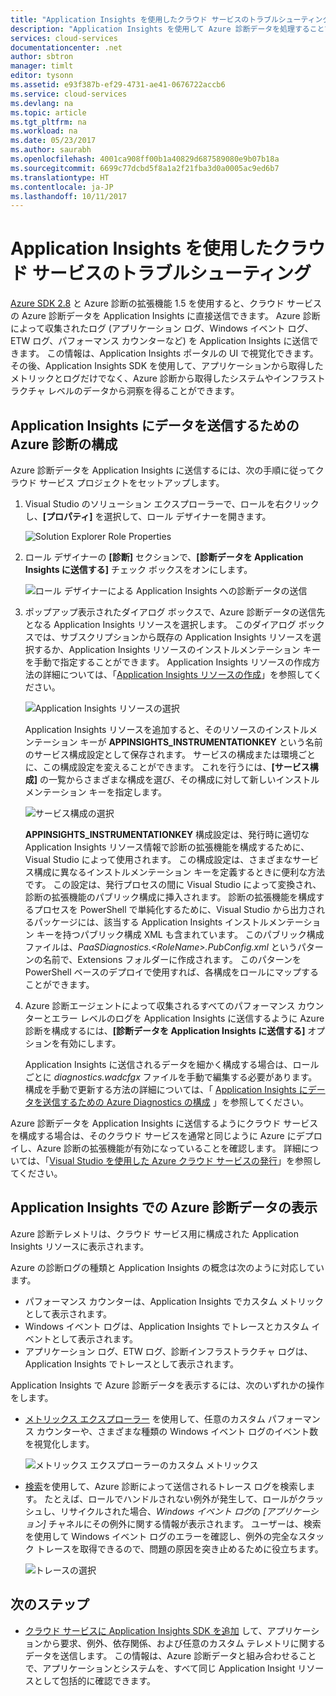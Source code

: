 ```yaml
---
title: "Application Insights を使用したクラウド サービスのトラブルシューティング | Microsoft Docs"
description: "Application Insights を使用して Azure 診断データを処理することで、クラウド サービスの問題をトラブルシューティングする方法について説明します。"
services: cloud-services
documentationcenter: .net
author: sbtron
manager: timlt
editor: tysonn
ms.assetid: e93f387b-ef29-4731-ae41-0676722accb6
ms.service: cloud-services
ms.devlang: na
ms.topic: article
ms.tgt_pltfrm: na
ms.workload: na
ms.date: 05/23/2017
ms.author: saurabh
ms.openlocfilehash: 4001ca908ff00b1a40829d687589080e9b07b18a
ms.sourcegitcommit: 6699c77dcbd5f8a1a2f21fba3d0a0005ac9ed6b7
ms.translationtype: HT
ms.contentlocale: ja-JP
ms.lasthandoff: 10/11/2017
---
```

# <a name="troubleshoot-cloud-services-using-application-insights"></a>Application Insights を使用したクラウド サービスのトラブルシューティング
[Azure SDK 2.8](https://azure.microsoft.com/downloads/) と Azure 診断の拡張機能 1.5 を使用すると、クラウド サービスの Azure 診断データを Application Insights に直接送信できます。 Azure 診断によって収集されたログ (アプリケーション ログ、Windows イベント ログ、ETW ログ、パフォーマンス カウンターなど) を Application Insights に送信できます。 この情報は、Application Insights ポータルの UI で視覚化できます。 その後、Application Insights SDK を使用して、アプリケーションから取得したメトリックとログだけでなく、Azure 診断から取得したシステムやインフラストラクチャ レベルのデータから洞察を得ることができます。

## <a name="configure-azure-diagnostics-to-send-data-to-application-insights"></a>Application Insights にデータを送信するための Azure 診断の構成
Azure 診断データを Application Insights に送信するには、次の手順に従ってクラウド サービス プロジェクトをセットアップします。

1. Visual Studio のソリューション エクスプローラーで、ロールを右クリックし、**[プロパティ]** を選択して、ロール デザイナーを開きます。

    ![Solution Explorer Role Properties][1]

2. ロール デザイナーの **[診断]** セクションで、**[診断データを Application Insights に送信する]** チェック ボックスをオンにします。

    ![ロール デザイナーによる Application Insights への診断データの送信][2]

3. ポップアップ表示されたダイアログ ボックスで、Azure 診断データの送信先となる Application Insights リソースを選択します。 このダイアログ ボックスでは、サブスクリプションから既存の Application Insights リソースを選択するか、Application Insights リソースのインストルメンテーション キーを手動で指定することができます。 Application Insights リソースの作成方法の詳細については、「[Application Insights リソースの作成](../application-insights/app-insights-create-new-resource.md)」を参照してください。

    ![Application Insights リソースの選択][3]

    Application Insights リソースを追加すると、そのリソースのインストルメンテーション キーが **APPINSIGHTS_INSTRUMENTATIONKEY** という名前のサービス構成設定として保存されます。 サービスの構成または環境ごとに、この構成設定を変えることができます。 これを行うには、**[サービス構成]** の一覧からさまざまな構成を選び、その構成に対して新しいインストルメンテーション キーを指定します。

    ![サービス構成の選択][4]

    **APPINSIGHTS_INSTRUMENTATIONKEY** 構成設定は、発行時に適切な Application Insights リソース情報で診断の拡張機能を構成するために、Visual Studio によって使用されます。 この構成設定は、さまざまなサービス構成に異なるインストルメンテーション キーを定義するときに便利な方法です。 この設定は、発行プロセスの間に Visual Studio によって変換され、診断の拡張機能のパブリック構成に挿入されます。 診断の拡張機能を構成するプロセスを PowerShell で単純化するために、Visual Studio から出力されるパッケージには、該当する Application Insights インストルメンテーション キーを持つパブリック構成 XML も含まれています。 このパブリック構成ファイルは、*PaaSDiagnostics.&lt;RoleName&gt;.PubConfig.xml* というパターンの名前で、Extensions フォルダーに作成されます。 このパターンを PowerShell ベースのデプロイで使用すれば、各構成をロールにマップすることができます。

4) Azure 診断エージェントによって収集されるすべてのパフォーマンス カウンターとエラー レベルのログを Application Insights に送信するように Azure 診断を構成するには、**[診断データを Application Insights に送信する]** オプションを有効にします。 

    Application Insights に送信されるデータを細かく構成する場合は、ロールごとに *diagnostics.wadcfgx* ファイルを手動で編集する必要があります。 構成を手動で更新する方法の詳細については、「 [Application Insights にデータを送信するための Azure Diagnostics の構成](#configure-azure-diagnostics-to-send-data-to-application-insights) 」を参照してください。

Azure 診断データを Application Insights に送信するようにクラウド サービスを構成する場合は、そのクラウド サービスを通常と同じように Azure にデプロイし、Azure 診断の拡張機能が有効になっていることを確認します。 詳細については、「[Visual Studio を使用した Azure クラウド サービスの発行](../vs-azure-tools-publishing-a-cloud-service.md)」を参照してください。  

## <a name="viewing-azure-diagnostics-data-in-application-insights"></a>Application Insights での Azure 診断データの表示
Azure 診断テレメトリは、クラウド サービス用に構成された Application Insights リソースに表示されます。

Azure の診断ログの種類と Application Insights の概念は次のように対応しています。

* パフォーマンス カウンターは、Application Insights でカスタム メトリックとして表示されます。
* Windows イベント ログは、Application Insights でトレースとカスタム イベントとして表示されます。
* アプリケーション ログ、ETW ログ、診断インフラストラクチャ ログは、Application Insights でトレースとして表示されます。

Application Insights で Azure 診断データを表示するには、次のいずれかの操作をします。

* [メトリックス エクスプローラー](../application-insights/app-insights-metrics-explorer.md) を使用して、任意のカスタム パフォーマンス カウンターや、さまざまな種類の Windows イベント ログのイベント数を視覚化します。

    ![メトリックス エクスプローラーのカスタム メトリックス][5]

* [検索](../application-insights/app-insights-diagnostic-search.md)を使用して、Azure 診断によって送信されるトレース ログを検索します。 たとえば、ロールでハンドルされない例外が発生して、ロールがクラッシュし、リサイクルされた場合、*Windows イベント ログ*の *[アプリケーション]* チャネルにその例外に関する情報が表示されます。 ユーザーは、検索を使用して Windows イベント ログのエラーを確認し、例外の完全なスタック トレースを取得できるので、問題の原因を突き止めるために役立ちます。

    ![トレースの選択][6]

## <a name="next-steps"></a>次のステップ
* [クラウド サービスに Application Insights SDK を追加](../application-insights/app-insights-cloudservices.md) して、アプリケーションから要求、例外、依存関係、および任意のカスタム テレメトリに関するデータを送信します。 この情報は、Azure 診断データと組み合わせることで、アプリケーションとシステムを、すべて同じ Application Insight リソースとして包括的に確認できます。  

<!--Image references-->
[1]: ./media/cloud-services-dotnet-diagnostics-applicationinsights/solution-explorer-properties.png
[2]: ./media/cloud-services-dotnet-diagnostics-applicationinsights/role-designer-sendtoappinsights.png
[3]: ./media/cloud-services-dotnet-diagnostics-applicationinsights/select-appinsights-resource.png
[4]: ./media/cloud-services-dotnet-diagnostics-applicationinsights/role-designer-appinsights-serviceconfig.png
[5]: ./media/cloud-services-dotnet-diagnostics-applicationinsights/metrics-explorer-custom-metrics.png
[6]: ./media/cloud-services-dotnet-diagnostics-applicationinsights/search-windowseventlog-error.png
